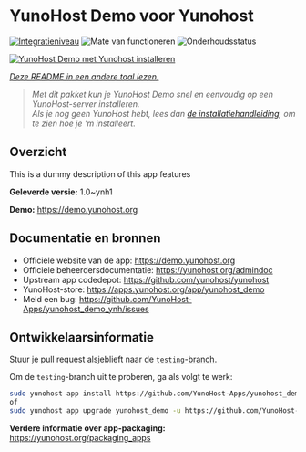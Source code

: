 <!--
NB: Deze README is automatisch gegenereerd door <https://github.com/YunoHost/apps/tree/master/tools/readme_generator>
Hij mag NIET handmatig aangepast worden.
-->

# YunoHost Demo voor Yunohost

[![Integratieniveau](https://dash.yunohost.org/integration/yunohost_demo.svg)](https://ci-apps.yunohost.org/ci/apps/yunohost_demo/) ![Mate van functioneren](https://ci-apps.yunohost.org/ci/badges/yunohost_demo.status.svg) ![Onderhoudsstatus](https://ci-apps.yunohost.org/ci/badges/yunohost_demo.maintain.svg)

[![YunoHost Demo met Yunohost installeren](https://install-app.yunohost.org/install-with-yunohost.svg)](https://install-app.yunohost.org/?app=yunohost_demo)

*[Deze README in een andere taal lezen.](./ALL_README.md)*

> *Met dit pakket kun je YunoHost Demo snel en eenvoudig op een YunoHost-server installeren.*  
> *Als je nog geen YunoHost hebt, lees dan [de installatiehandleiding](https://yunohost.org/install), om te zien hoe je 'm installeert.*

## Overzicht

This is a dummy description of this app features

**Geleverde versie:** 1.0~ynh1

**Demo:** <https://demo.yunohost.org>
## Documentatie en bronnen

- Officiele website van de app: <https://demo.yunohost.org>
- Officiele beheerdersdocumentatie: <https://yunohost.org/admindoc>
- Upstream app codedepot: <https://github.com/yunohost/yunohost>
- YunoHost-store: <https://apps.yunohost.org/app/yunohost_demo>
- Meld een bug: <https://github.com/YunoHost-Apps/yunohost_demo_ynh/issues>

## Ontwikkelaarsinformatie

Stuur je pull request alsjeblieft naar de [`testing`-branch](https://github.com/YunoHost-Apps/yunohost_demo_ynh/tree/testing).

Om de `testing`-branch uit te proberen, ga als volgt te werk:

```bash
sudo yunohost app install https://github.com/YunoHost-Apps/yunohost_demo_ynh/tree/testing --debug
of
sudo yunohost app upgrade yunohost_demo -u https://github.com/YunoHost-Apps/yunohost_demo_ynh/tree/testing --debug
```

**Verdere informatie over app-packaging:** <https://yunohost.org/packaging_apps>
